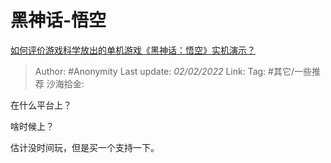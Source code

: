 # 黑神话-悟空
[如何评价游戏科学放出的单机游戏《黑神话：悟空》实机演示？](https://www.zhihu.com/question/415822945/answer/1422953059)

> Author: #Anonymity
> Last update: *02/02/2022*
> Link:
> Tag: #其它/一些推荐
> 沙海拾金:

在什么平台上？

啥时候上？

估计没时间玩，但是买一个支持一下。
